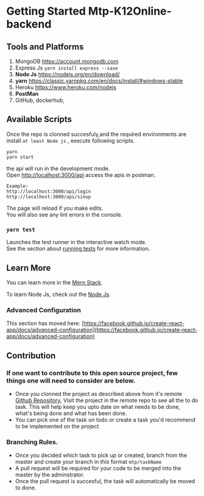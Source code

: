 # Getting Started Mtp-K12Online-backend

## Tools and Platforms
1. MongoDB https://account.mongodb.com 
2. Express Js `yarn install express --save`
3. **Node Js** https://nodejs.org/en/download/
4. **yarn** https://classic.yarnpkg.com/en/docs/install/#windows-stable
5. Heroku https://www.heroku.com/nodejs
6. **PostMan**
7. GitHub, dockerhub, 
## Available Scripts

Once the repo is clonned succesfuly,and the required environments are install ```at least Node js``` , execute following scripts.
    
    yarn 
    yarn start


the api will run in the development mode.\
Open [http://localhost:3000/api](http://localhost:3000/api) access the apis in postman.

    Example:
    http://localhost:3000/api/login
    http://localhost:3000/api/sinup

The page will reload if you make edits.\
You will also see any lint errors in the console.

### `yarn test`

Launches the test runner in the interactive watch mode.\
See the section about [running tests](https://facebook.github.io/create-react-app/docs/running-tests) for more information.

## Learn More

You can learn more in the [Mern Stack](https://www.mongodb.com/mern-stack).

To learn Node Js, check out the [Node Js](https://nodejs.org/en/).

### Advanced Configuration

This section has moved here: [https://facebook.github.io/create-react-app/docs/advanced-configuration](https://facebook.github.io/create-react-app/docs/advanced-configuration)

## Contribution
### If one want to contribute to this open source project, few things one will need to consider are below.
- Once you clonned the project as described above from it's remote [Github Repository](https://github.com/tew9/Mtp-k12online-backend.git), Visit the project in the remote repo to see all the to do task.
This will help keep you upto date on what needs to be done,
what's being done and what has been done.
- You can pick one of the task on todo or create a task you'd recommend to be implemented on the project.

### Branching Rules.
- Once you decided which task to pick up or created, branch from the master and create your branch in this format ```mtp/taskName```
- A pull request will be required for your code to be merged into the master by the adminstrator.
- Once the pull request is succesful, the task will automatically be moved to done.
